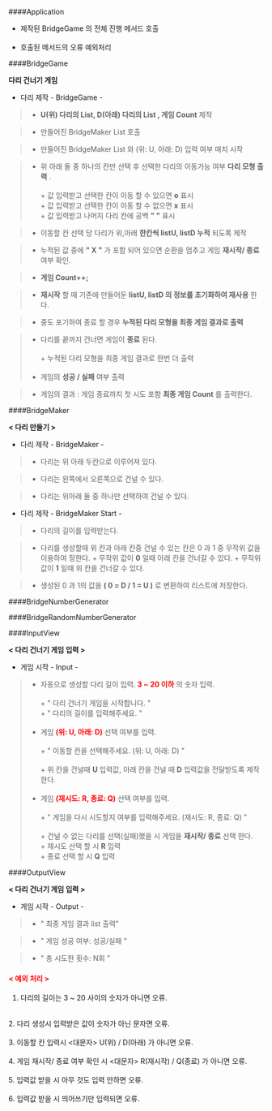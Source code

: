 ####Application

+ 제작된 BridgeGame 의 전체 진행 메서드 호출
<br/><br/>
+ 호출된 메서드의 오류 예외처리

####BridgeGame

__다리 건너기 게임__

+ 다리 제작 - BridgeGame - <br/>

>+ __U(위) 다리의 List, D(아래) 다리의 List , 게임 Count__ 제작

>+ 만들어진 BridgeMaker List 호출

>+ 만들어진 BridgeMaker List 와 (위: U, 아래: D) 입력 여부 매치 시작

>+ 위 아래 둘 중 하나의 칸만 선택 후 선택한 다리의 이동가능 여부  __다리 모형 출력__  .<br/><br/> 
		+ 값 입력받고 선택한 칸이 이동 할 수 있으면  __o__  표시 <br/>
		+ 값 입력받고 선택한 칸이 이동 할 수 없으면  __x__  표시 <br/>
		+ 값 입력받고 나머지 다리 칸에 공백  __"  "__ 표시
	<br/>

>+ 이동할 칸 선택 당 다리가 위,아래  __한칸씩 listU, listD 누적__  되도록 제작 

>+ 누적된 값 중에  __" X "__  가 포함 되어 있으면 순환을 멈추고 게임  __재시작/ 종료__  여부 확인. 

>+ __게임 Count++;__

>+ __재시작__  할 때 기존에 만들어둔  __listU, listD 의 정보를 초기화하여 재사용__  한다.

>+ 중도 포기하여 종료 할 경우  __누적된 다리 모형을 최종 게임 결과로 출력__

>+ 다리를 끝까지 건너면 게임이  __종료__  된다. <br/><br/>
		+ 누적된 다리 모형을 최종 게임 결과로 한번 더 출력 <br/>
	<br/>
>+ 게임의  __성공 / 실패__  여부 출력

>+ 게임의 결과 : 게임 종료까지 첫 시도 포함  __최종 게임 Count__  를 출력한다.

####BridgeMaker

__< 다리 만들기 >__

+ 다리 제작 - BridgeMaker -<br/>

>+ 다리는 위 아래 두칸으로 이루어져 있다. 

>+ 다리는 왼쪽에서 오른쪽으로 건널 수 있다. 

>+ 다리는 위아래 둘 중 하나만 선택하여 건널 수 있다. 

+ 다리 제작 - BridgeMaker Start - <br/>

>+ 다리의 길이를 입력받는다.

>+ 다리를 생성할때 위 칸과 아래 칸중 건널 수 있는 칸은 0 과 1 중 무작위 값을 이용하여 정한다. 
		+ 무작위 값이  __0__  일때 아래 칸을 건너갈 수 있다.
		+ 무작위 값이  __1__  일때 위 칸을 건너갈 수 있다.
	<br/>
	
>+ 생성된 0 과 1의 값을  __( 0 = D / 1 = U )__ 로 변환하여 리스트에 저장한다.

####BridgeNumberGenerator

####BridgeRandomNumberGenerator

####InputView

__< 다리 건너기 게임 입력 >__

+ 게임 시작 - Input -<br/>

>+ 자동으로 생성할 다리 길이 입력. <span style="color:red"> __3 ~ 20 이하__ </span>   의 숫자 입력. <br/> <br/>
		+ " 다리 건너기 게임을 시작합니다. " <br/>
		+ " 다리의 길이를 입력해주세요. " <br/>
	<br/>
>+ 게임 <span style="color:red"> __(위: U, 아래: D)__ </span> 선택 여부를 입력. <br/> <br/>
		+ " 이동할 칸을 선택해주세요. (위: U, 아래: D) " <br/><br/>
		+ 위 칸을 건널때  __U__  입력값, 아래 칸을 건널 때  __D__  입력값을 전달받도록 제작한다. <br/>
	<br/>
>+ 게임 <span style="color:red"> __(재시도: R, 종료: Q)__ </span> 선택 여부를 입력. <br/> <br/>
		+ " 게임을 다시 시도할지 여부를 입력해주세요. (재시도: R, 종료: Q) " <br/><br/>
		+ 건널 수 없는 다리를 선택(실패)했을 시 게임을  __재시작/ 종료__  선택 한다. <br/>
		+ 재시도 선택 할 시  __R__  입력 <br/>
		+ 종료 선택 할 시 __Q__  입력 <br/>

####OutputView

__< 다리 건너기 게임 입력 >__
		
+ 게임 시작 - Output -<br/>

>+ " 최종 게임 결과 list 출력" 

>+ " 게임 성공 여부: 성공/실패 " 

>+ " 총 시도한 횟수: N회 " 




#### <span style="color:red"> __< 예외 처리 >__ </span>

1. 다리의 길이는 3 ~ 20 사이의 숫자가 아니면 오류.<br/>
<br/>
2. 다리 생성시 입력받은 값이 숫자가 아닌 문자면 오류.<br/>
<br/>
3. 이동할 칸 입력시 <대문자>  U(위) / D(아래) 가 아니면 오류.<br/>
<br/>
4. 게임 재시작/ 종료 여부 확인 시 <대문자>  R(재시작) / Q(종료) 가 아니면 오류.<br/>
<br/>
5. 입력값 받을 시 아무 것도 입력 안하면 오류.<br/>
<br/>
6. 입력값 받을 시 띄어쓰기만 입력되면 오류.<br/>
<br/>







